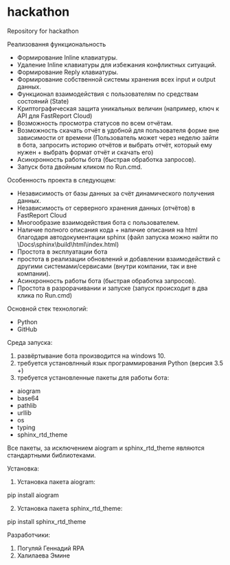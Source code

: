 # hackathon
Repository for hackathon

Реализовання функциональность

- Формирование Inline клавиатуры.
- Удаление Inline клавиатуры для избежания конфликтных ситуаций.
- Формирование Reply клавиатуры.
- Формирование собственной системы хранения всех input и output данных.
- Функционал взаимодействия с пользователям по средствам состояний (State) 
- Криптографическая защита уникальных величин (например, ключ к API для FastReport Cloud)
- Возможность просмотра статусов по всем отчётам.
- Возможность скачать отчёт в удобной для пользователя форме вне зависимости от времени (Пользователь может через неделю зайти в бота, запросить историю отчётов и выбрать отчёт, который ему нужен + выбрать формат отчёт и скачать его)
- Асинхронность работы бота (быстрая обработка запросов).
- Запуск бота двойным кликом по Run.cmd.

Особенность проекта в следующем: 

- Независимость от базы данных за счёт динамического получения данных.
- Независимость от серверного хранения данных (отчётов) в FastReport Cloud
- Многообразие взаимодействия бота с пользователем.
- Наличие полного описания кода + наличие описания на html благодаря автодокументации sphinx (файл запуска можно найти по \Docs\sphinx\build\html\index.html)
- Простота в эксплуатации бота
- простота в реализации обновлений и добавлении взаимодействий с другими системами/сервисами (внутри компании, так и вне компании).
- Асинхронность работы бота (быстрая обработка запросов).
- Простота в разрорачивании и запуске (запуск происходит в два клика по Run.cmd)

Основной стек технологий:

- Python
- GitHub

Среда запуска: 

1. развёртывание бота производится на windows 10.
2. требуется установлнный язык программирования Python (версия 3.5 +)
3. требуется установленные пакеты для работы бота: 

- aiogram 
- base64
- pathlib
- urllib
- os 
- typing
- sphinx_rtd_theme

Все пакеты, за исключением aiogram и sphinx_rtd_theme являются стандартными библиотеками.

Установка: 

1. Установка пакета aiogram:

pip install aiogram

2. Установка пакета sphinx_rtd_theme: 

pip install sphinx_rtd_theme

Разработчики: 

1. Погуляй Геннадий RPA
2. Халилаева Эмине






































